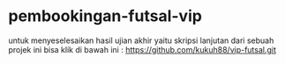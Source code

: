 # pembookingan-futsal-vip
untuk menyeselesaikan hasil ujian akhir yaitu skripsi
lanjutan dari sebuah projek ini bisa klik di bawah ini :
https://github.com/kukuh88/vip-futsal.git
